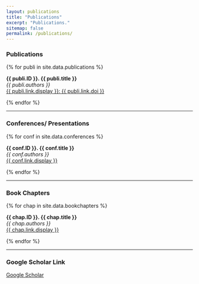 ```yaml
---
layout: publications
title: "Publications"
excerpt: "Publications."
sitemap: false
permalink: /publications/
---
```




### Publications

{% for publi in site.data.publications %}

  <b>{{ publi.ID }}. {{ publi.title }}</b><br />
  <em>{{ publi.authors }} </em><br />
  <a href="{{ publi.link.url }}">{{ publi.link.display }}: {{ publi.link.doi }}</a>

{% endfor %}


----
### Conferences/ Presentations 

{% for conf in site.data.conferences %}

  <b>{{ conf.ID }}. {{ conf.title }}</b><br />
  <em>{{ conf.authors }} </em><br />
  <a href="{{ conf.link.url }}">{{ conf.link.display }}</a>

{% endfor %}

----

### Book Chapters 

{% for chap in site.data.bookchapters %}

  <b>{{ chap.ID }}. {{ chap.title }}</b><br />
  <em>{{ chap.authors }} </em><br />
  <a href="{{ chap.link.url }}">{{ chap.link.display }}</a>

{% endfor %}

----

### Google Scholar Link
[Google Scholar](https://scholar.google.com/citations?user=m9R3lLMAAAAJ&hl=en)